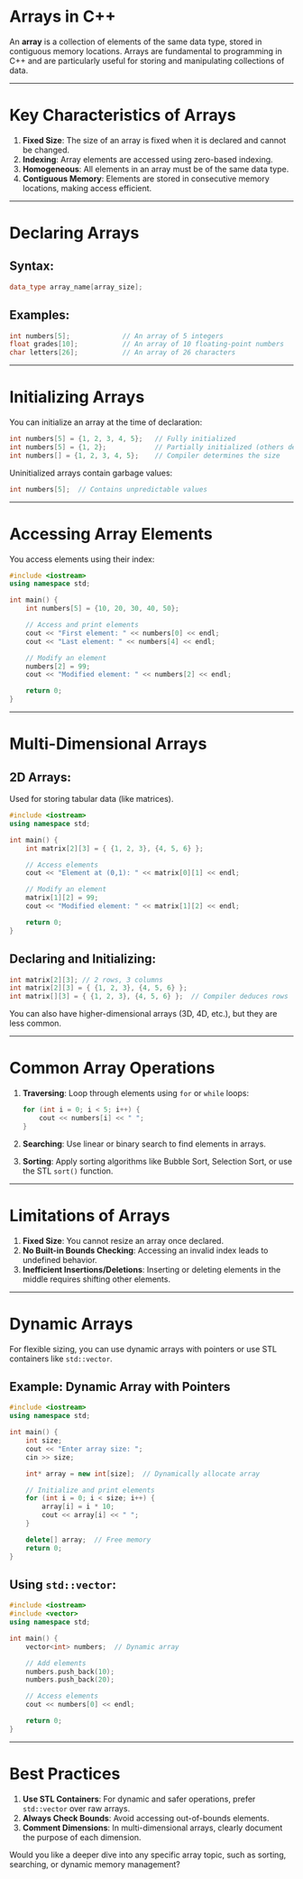 # Arrays in C++

An **array** is a collection of elements of the same data type, stored in contiguous memory locations. Arrays are fundamental to programming in C++ and are particularly useful for storing and manipulating collections of data.

---

# **Key Characteristics of Arrays**
1. **Fixed Size**: The size of an array is fixed when it is declared and cannot be changed.
2. **Indexing**: Array elements are accessed using zero-based indexing.
3. **Homogeneous**: All elements in an array must be of the same data type.
4. **Contiguous Memory**: Elements are stored in consecutive memory locations, making access efficient.

---

# **Declaring Arrays**

## Syntax:
```cpp
data_type array_name[array_size];
```

## Examples:
```cpp
int numbers[5];             // An array of 5 integers
float grades[10];           // An array of 10 floating-point numbers
char letters[26];           // An array of 26 characters
```

---

# **Initializing Arrays**

You can initialize an array at the time of declaration:
```cpp
int numbers[5] = {1, 2, 3, 4, 5};   // Fully initialized
int numbers[5] = {1, 2};            // Partially initialized (others default to 0)
int numbers[] = {1, 2, 3, 4, 5};    // Compiler determines the size
```

Uninitialized arrays contain garbage values:
```cpp
int numbers[5];  // Contains unpredictable values
```

---

# **Accessing Array Elements**

You access elements using their index:
```cpp
#include <iostream>
using namespace std;

int main() {
    int numbers[5] = {10, 20, 30, 40, 50};

    // Access and print elements
    cout << "First element: " << numbers[0] << endl;
    cout << "Last element: " << numbers[4] << endl;

    // Modify an element
    numbers[2] = 99;
    cout << "Modified element: " << numbers[2] << endl;

    return 0;
}
```

---

# **Multi-Dimensional Arrays**

## 2D Arrays:
Used for storing tabular data (like matrices).

```cpp
#include <iostream>
using namespace std;

int main() {
    int matrix[2][3] = { {1, 2, 3}, {4, 5, 6} };

    // Access elements
    cout << "Element at (0,1): " << matrix[0][1] << endl;

    // Modify an element
    matrix[1][2] = 99;
    cout << "Modified element: " << matrix[1][2] << endl;

    return 0;
}
```

## Declaring and Initializing:
```cpp
int matrix[2][3]; // 2 rows, 3 columns
int matrix[2][3] = { {1, 2, 3}, {4, 5, 6} };
int matrix[][3] = { {1, 2, 3}, {4, 5, 6} };  // Compiler deduces rows
```

You can also have higher-dimensional arrays (3D, 4D, etc.), but they are less common.

---

# **Common Array Operations**

1. **Traversing**:
   Loop through elements using `for` or `while` loops:
   ```cpp
   for (int i = 0; i < 5; i++) {
       cout << numbers[i] << " ";
   }
   ```

2. **Searching**:
   Use linear or binary search to find elements in arrays.

3. **Sorting**:
   Apply sorting algorithms like Bubble Sort, Selection Sort, or use the STL `sort()` function.

---

# **Limitations of Arrays**
1. **Fixed Size**: You cannot resize an array once declared.
2. **No Built-in Bounds Checking**: Accessing an invalid index leads to undefined behavior.
3. **Inefficient Insertions/Deletions**: Inserting or deleting elements in the middle requires shifting other elements.

---

# **Dynamic Arrays**

For flexible sizing, you can use dynamic arrays with pointers or use STL containers like `std::vector`.

## Example: Dynamic Array with Pointers
```cpp
#include <iostream>
using namespace std;

int main() {
    int size;
    cout << "Enter array size: ";
    cin >> size;

    int* array = new int[size];  // Dynamically allocate array

    // Initialize and print elements
    for (int i = 0; i < size; i++) {
        array[i] = i * 10;
        cout << array[i] << " ";
    }

    delete[] array;  // Free memory
    return 0;
}
```

## Using `std::vector`:
```cpp
#include <iostream>
#include <vector>
using namespace std;

int main() {
    vector<int> numbers;  // Dynamic array

    // Add elements
    numbers.push_back(10);
    numbers.push_back(20);

    // Access elements
    cout << numbers[0] << endl;

    return 0;
}
```

---

# **Best Practices**
1. **Use STL Containers**: For dynamic and safer operations, prefer `std::vector` over raw arrays.
2. **Always Check Bounds**: Avoid accessing out-of-bounds elements.
3. **Comment Dimensions**: In multi-dimensional arrays, clearly document the purpose of each dimension.

Would you like a deeper dive into any specific array topic, such as sorting, searching, or dynamic memory management?